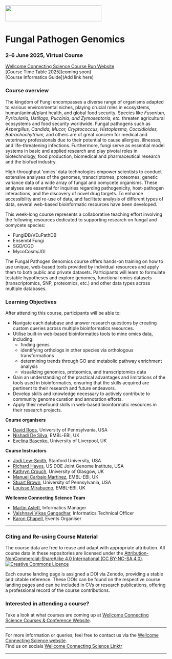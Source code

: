 <img src="https://coursesandconferences.wellcomeconnectingscience.org/wp-content/themes/wcc_courses_and_conferences/dist/assets/svg/logo.svg" width="300" height="50"> 

# Fungal Pathogen Genomics 

### 2–6 June 2025, Virtual Course

[Wellcome Connecting Science Course Run Website](https://coursesandconferences.wellcomeconnectingscience.org/event/fungal-pathogen-genomics-virtual-20250602/) <br /> 
[Course Time Table 2025](coming soon) <br /> 
[Course Informatics Guide](Add link here)

### Course overview

The kingdom of Fungi encompasses a diverse range of organisms adapted to various environmental niches, playing crucial roles in ecosystems, human/animal/plant health, and global food security. Species like *Fusarium, Pyricularia, Ustilago, Puccinia, and Zymoseptoria, etc.* threaten agricultural ecosystems and food security worldwide. Fungal pathogens such as *Aspergillus, Candida, Mucor, Cryptococcus, Histoplasma, Coccidioides, Batrachochytrium,* and others are of great concern for medical and veterinary professionals due to their potential to cause allergies, illnesses, and life-threatening infections. Furthermore, fungi serve as essential model systems in basic and applied research and play pivotal roles in biotechnology, food production, biomedical and pharmaceutical research and the biofuel industry.

High-throughput ‘omics’ data technologies empower scientists to conduct extensive analyses of the genomes, transcriptomes, proteomes, genetic variance data of a wide array of fungal and oomycete organisms. These analyses are essential for inquiries regarding pathogenicity, host-pathogen interactions, and the discovery of novel drug targets. To enhance accessibility and re-use of data, and facilitate analysis of different types of data, several web-based bioinformatic resources have been developed.

This week-long course represents a collaborative teaching effort involving the following resources dedicated to supporting research on fungal and oomycete species:

- FungiDB/VEuPathDB
- Ensembl Fungi
- SGD/CGD
- MycoCosm/JGI

The Fungal Pathogen Genomics course offers hands-on training on how to use unique, web-based tools provided by individual resources and apply them to both public and private datasets. Participants will learn to formulate testable hypotheses and explore genomes, functional omics datasets (transcriptomics, SNP, proteomics, etc.) and other data types across multiple databases.

### Learning Objectives

After attending this course, participants will be able to:

- Navigate each database and answer research questions by creating custom queries across multiple bioinformatics resources.
- Utilise built-in web-based bioinformatics tools to mine omics data, including:
  - finding genes
  - identifying orthologs in other species via orthologous transformations
  - determining trends through GO and metabolic pathway enrichment analysis
  - visualizing genomics, proteomics, and transcriptomics data
- Gain an understanding of the practical advantages and limitations of the tools used in bioinformatics, ensuring that the skills acquired are pertinent to their research and future endeavors.
- Develop skills and knowledge necessary to actively contribute to community genome curation and annotation efforts.
- Apply their newfound skills in web-based bioinformatic resources in their research projects.
  
**Course organisers**
- [David Roos](https://www.bio.upenn.edu/people/david-s-roos), University of Pennsylvania, USA
- [Nishadi De Silva](https://www.ebi.ac.uk/about/people/nishadi-de-silva), EMBL-EBI, UK
- [Evelina Basenko](https://www.liverpool.ac.uk/integrative-biology/staff/evelina-basenko/), University of Liverpool, UK

**Course Instructors**  
- [Jodi Lew-Smith](http://www.candidagenome.org/staff.shtml), Stanford University, USA
- [Richard Hayes](https://mycocosm.jgi.doe.gov/), US DOE Joint Genome Institute, USA
- [Kathryn Crouch](https://www.gla.ac.uk/schools/infectionimmunity/staff/kathryncrouch/), University of Glasgow, UK
- [Manuel Carbajo Martinez](https://www.ebi.ac.uk/people/person/manuel-carbajo-martinez/), EMBL-EBI, UK
- [Stuart Brown](https://veupathdb.org/veupathdb/app/static-content/personnel.html), University of Pennsylvania, USA
- [Louisse Mirabueno](https://www.ebi.ac.uk/people/person/louisse-mirabueno/), EMBL-EBI, UK

**Wellcome Connecting Science Team**

- [Martin Aslett](https://coursesandconferences.wellcomeconnectingscience.org/about-us/the-team/), Informatics Manager
- [Vaishnavi Vikas Gangadhar](https://www.wellcomeconnectingscience.org/person/gangadhar-vaishnavi/), Informatics Technical Officer
- [Karon Chapell](https://www.wellcomeconnectingscience.org/person/chappell-karon/), Events Organiser

******

### Citing and Re-using Course Material

The course data are free to reuse and adapt with appropriate attribution. All course data in these repositories are licensed under the <a rel="license" href="https://creativecommons.org/licenses/by-nc-sa/4.0/">Attribution-NonCommercial-ShareAlike 4.0 International (CC BY-NC-SA 4.0)</a>. <a rel="license" href="http://creativecommons.org/licenses/by/4.0/"><img alt="Creative Commons Licence" style="border-width:0" src="https://i.creativecommons.org/l/by-nc-sa/4.0/88x31.png" /></a><br /> 

Each course landing page is assigned a DOI via Zenodo, providing a stable and citable reference. These DOIs can be found on the respective course landing pages and can be included in CVs or research publications, offering a professional record of the course contributions.

### Interested in attending a course?

Take a look at what courses are coming up at [Wellcome Connecting Science Courses & Conference Website](https://coursesandconferences.wellcomeconnectingscience.org/our-events/).

---

For more information or queries, feel free to contact us via the [Wellcome Connecting Science website](https://coursesandconferences.wellcomeconnectingscience.org).<br /> 
Find us on socials [Wellcome Connecting Science Linktr](https://linktr.ee/eventswcs)

---
